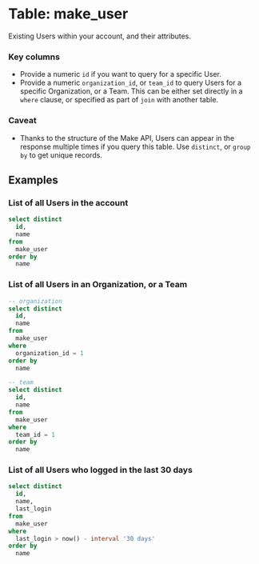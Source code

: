 # Table: make_user

Existing Users within your account, and their attributes.

### Key columns
- Provide a numeric `id` if you want to query for a specific User.
- Provide a numeric `organization_id`, or `team_id` to query Users for a specific Organization, or a Team. This can be either set directly in a `where` clause, or specified as part of `join` with another table. 

### Caveat
- Thanks to the structure of the Make API, Users can appear in the response multiple times if you query this table. Use `distinct`, or `group by` to get unique records.

## Examples

### List of all Users in the account

```sql
select distinct
  id,
  name 
from
  make_user 
order by
  name
```

### List of all Users in an Organization, or a Team

```sql
-- organization
select distinct
  id,
  name 
from
  make_user
where
  organization_id = 1 
order by
  name

-- team
select distinct
  id,
  name 
from
  make_user 
where
  team_id = 1 
order by
  name
```

### List of all Users who logged in the last 30 days

```sql
select distinct
  id,
  name,
  last_login
from
  make_user
where
  last_login > now() - interval '30 days'
order by
  name
```

